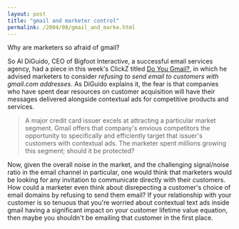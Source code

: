 ```yaml
---
layout: post
title: "gmail and marketer control"
permalink: /2004/08/gmail_and_marke.html
---
```


<p>Why are marketers so afraid of gmail?</p>

<p>So Al DiGuido, CEO of Bigfoot Interactive, a successful email services agency, had a piece in this week's ClickZ titled <a title="Do You Gmail?" href="http://www.clickz.com/experts/em_mkt/opt/article.php/3399711">Do You Gmail?</a>, in which he advised marketers to consider <i>refusing to send email to customers with gmail.com addresses</i>.  As DiGuido explains it, the fear is that companies who have spent dear resources on customer acquisition will have their messages delivered alongside contextual ads for competitive products and services.<blockquote>A major credit card issuer excels at attracting a particular market segment. Gmail offers that company's envious competitors the opportunity to specifically and efficiently target that issuer's customers with contextual ads. The marketer spent millions growing this segment; should it be protected?</blockquote>Now, given the overall noise in the market, and the challenging signal/noise ratio in the email channel in particular, one would think that marketers would be looking for any invitation to communicate directly with their customers.  How could a marketer even think about disrepecting a customer's choice of email domains by refusing to send them email?  If your relationship with your customer is so tenuous that you're worried about contextual text ads inside gmail having a significant impact on your customer lifetime value equation, then maybe you shouldn't be emailing that customer in the first place.</p>


